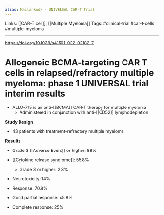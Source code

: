 ```yaml
---
alias: Mailankody - UNIVERSAL CAR-T Trial
---
```


Links: [[CAR-T cell]], [[Multiple Myeloma]]
Tags: #clinical-trial #car-t-cells #multiple-myeloma

---

https://doi.org/10.1038/s41591-022-02182-7

# Allogeneic BCMA-targeting CAR T cells in relapsed/refractory multiple myeloma: phase 1 UNIVERSAL trial interim results

- ALLO-715 is an anti-[[BCMA]] CAR-T therapy for multiple myeloma
	- Administered in conjunction with anti-[[CD52]] lymphodepletion

**Study Design**
- 43 patients with treatment-refractory multiple myeloma

**Results**
- Grade 3 [[Adverse Event]] or higher: 88%
- [[Cytokine release syndrome]]: 55.8%
	- Grade 3 or higher: 2.3%
- Neurotoxicity: 14%

- Response: 70.8%
- Good partial response: 45.8%
- Complete response: 25%
